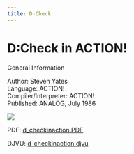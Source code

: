 ```yaml
---
title: D-Check
---
```

# D:Check in ACTION!  
  
General Information  
  
Author: 	Steven Yates   
Language: 	ACTION!   
Compiler/Interpreter: 	ACTION!   
Published: 	ANALOG, July 1986   
  
![](attachments/d_checkinaction.gif)  
  
PDF: [d_checkinaction.PDF](attachments/d_checkinaction.PDF)  
  
DJVU: [d_checkinaction.djvu](attachments/d_checkinaction.djvu)  
